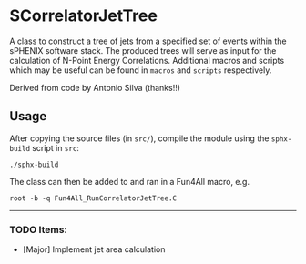 # SCorrelatorJetTree

A class to construct a tree of jets from a specified set of events within the sPHENIX software stack.  The produced trees will serve as input for the calculation of N-Point Energy Correlations.  Additional macros and scripts which may be useful can be found in `macros` and `scripts` respectively.

Derived from code by Antonio Silva (thanks!!)

## Usage

After copying the source files (in `src/`), compile the module using the `sphx-build` script in `src`:

```
./sphx-build
```

The class can then be added to and ran in a Fun4All macro, e.g.

```
root -b -q Fun4All_RunCorrelatorJetTree.C
```

---

### TODO Items:
  - [Major] Implement jet area calculation
